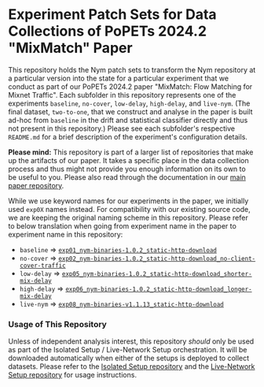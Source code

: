 # Experiment Patch Sets for Data Collections of PoPETs 2024.2 "MixMatch" Paper

This repository holds the Nym patch sets to transform the Nym repository at a particular version into the state for a particular experiment that we conduct as part of our PoPETs 2024.2 paper "MixMatch: Flow Matching for Mixnet Traffic". Each subfolder in this repository represents one of the experiments `baseline`, `no-cover`, `low-delay`, `high-delay`, and `live-nym`. (The final dataset, `two-to-one`, that we construct and analyse in the paper is built ad-hoc from `baseline` in the drift and statistical classifier directly and thus not present in this repository.) Please see each subfolder's respective `README.md` for a brief description of the experiment's configuration details.

**Please mind:** This repository is part of a larger list of repositories that make up the artifacts of our paper. It takes a specific place in the data collection process and thus might not provide you enough information on its own to be useful to you. Please also read through the documentation in our [main paper repository](https://github.com/mixnet-correlation/mixmatch-flow-matching-for-mixnet-traffic_popets-2024-2).

While we use keyword names for our experiments in the paper, we initially used `exp0X` names instead. For compatibility with our existing source code, we are keeping the original naming scheme in this repository. Please refer to below translation when going from experiment name in the paper to experiment name in this repository:
* `baseline` => [`exp01_nym-binaries-1.0.2_static-http-download`](./exp01_nym-binaries-1.0.2_static-http-download/)
* `no-cover` => [`exp02_nym-binaries-1.0.2_static-http-download_no-client-cover-traffic`](./exp02_nym-binaries-1.0.2_static-http-download_no-client-cover-traffic/)
* `low-delay` => [`exp05_nym-binaries-1.0.2_static-http-download_shorter-mix-delay`](./exp05_nym-binaries-1.0.2_static-http-download_shorter-mix-delay/)
* `high-delay` => [`exp06_nym-binaries-1.0.2_static-http-download_longer-mix-delay`](./exp06_nym-binaries-1.0.2_static-http-download_longer-mix-delay/)
* `live-nym` => [`exp08_nym-binaries-v1.1.13_static-http-download`](./exp08_nym-binaries-v1.1.13_static-http-download/)


### Usage of This Repository

Unless of independent analysis interest, this repository *should* only be used as part of the Isolated Setup / Live-Network Setup orchestration. It will be downloaded automatically when either of the setups is deployed to collect datasets. Please refer to the [Isolated Setup repository](https://github.com/mixnet-correlation/data-collection_2_isolated-setup) and the [Live-Network Setup repository](https://github.com/mixnet-correlation/data-collection_3_live-network-setup) for usage instructions.
